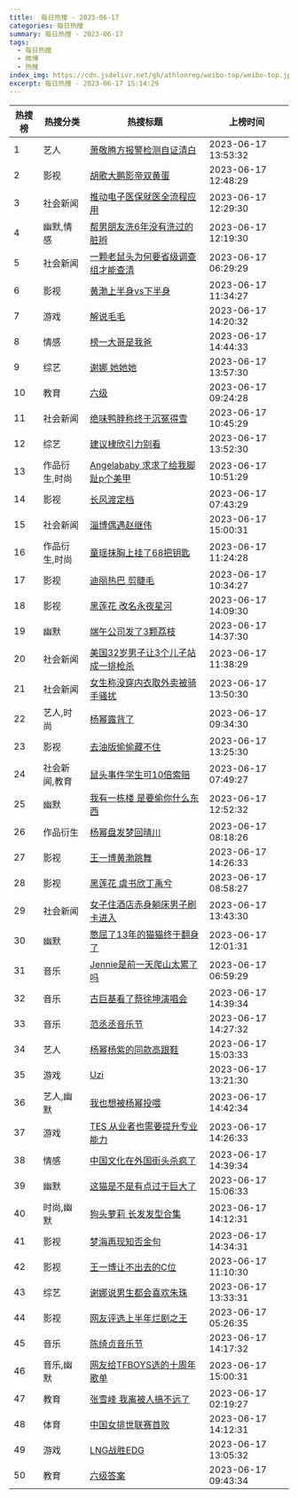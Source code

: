 ```yaml
---
title:  每日热搜 - 2023-06-17
categories: 每日热搜
summary: 每日热搜 - 2023-06-17
tags:
  - 每日热搜
  - 微博
  - 热搜
index_img: https://cdn.jsdelivr.net/gh/athlonreg/weibo-top/weibo-top.jpeg
excerpt: 每日热搜 - 2023-06-17 15:14:29
---
```


| 热搜榜 | 热搜分类 | 热搜标题 | 上榜时间 |
| --- | --- | --- | --- |
| 1 | 艺人 | [萧敬腾方报警检测自证清白](https://s.weibo.com/weibo%3Fq%3D%2523%E8%90%A7%E6%95%AC%E8%85%BE%E6%96%B9%E6%8A%A5%E8%AD%A6%E6%A3%80%E6%B5%8B%E8%87%AA%E8%AF%81%E6%B8%85%E7%99%BD%2523) | 2023-06-17 13:53:32 | 
| 2 | 影视 | [胡歌大鹏影帝双黄蛋](https://s.weibo.com/weibo%3Fq%3D%2523%E8%83%A1%E6%AD%8C%E5%A4%A7%E9%B9%8F%E5%BD%B1%E5%B8%9D%E5%8F%8C%E9%BB%84%E8%9B%8B%2523) | 2023-06-17 12:48:29 | 
| 3 | 社会新闻 | [推动电子医保就医全流程应用](https://s.weibo.com/weibo%3Fq%3D%2523%E6%8E%A8%E5%8A%A8%E7%94%B5%E5%AD%90%E5%8C%BB%E4%BF%9D%E5%B0%B1%E5%8C%BB%E5%85%A8%E6%B5%81%E7%A8%8B%E5%BA%94%E7%94%A8%2523) | 2023-06-17 12:29:30 | 
| 4 | 幽默,情感 | [帮男朋友洗6年没有洗过的脏辫](https://s.weibo.com/weibo%3Fq%3D%2523%E5%B8%AE%E7%94%B7%E6%9C%8B%E5%8F%8B%E6%B4%976%E5%B9%B4%E6%B2%A1%E6%9C%89%E6%B4%97%E8%BF%87%E7%9A%84%E8%84%8F%E8%BE%AB%2523) | 2023-06-17 12:19:30 | 
| 5 | 社会新闻 | [一颗老鼠头为何要省级调查组才能查清](https://s.weibo.com/weibo%3Fq%3D%2523%E4%B8%80%E9%A2%97%E8%80%81%E9%BC%A0%E5%A4%B4%E4%B8%BA%E4%BD%95%E8%A6%81%E7%9C%81%E7%BA%A7%E8%B0%83%E6%9F%A5%E7%BB%84%E6%89%8D%E8%83%BD%E6%9F%A5%E6%B8%85%2523) | 2023-06-17 06:29:29 | 
| 6 | 影视 | [黄渤上半身vs下半身](https://s.weibo.com/weibo%3Fq%3D%2523%E9%BB%84%E6%B8%A4%E4%B8%8A%E5%8D%8A%E8%BA%ABvs%E4%B8%8B%E5%8D%8A%E8%BA%AB%2523) | 2023-06-17 11:34:27 | 
| 7 | 游戏 | [解说毛毛](https://s.weibo.com/weibo%3Fq%3D%2523%E8%A7%A3%E8%AF%B4%E6%AF%9B%E6%AF%9B%2523) | 2023-06-17 14:20:32 | 
| 8 | 情感 | [榜一大哥是我爸](https://s.weibo.com/weibo%3Fq%3D%2523%E6%A6%9C%E4%B8%80%E5%A4%A7%E5%93%A5%E6%98%AF%E6%88%91%E7%88%B8%2523) | 2023-06-17 14:44:33 | 
| 9 | 综艺 | [谢娜 她她她](https://s.weibo.com/weibo%3Fq%3D%2523%E8%B0%A2%E5%A8%9C%20%E5%A5%B9%E5%A5%B9%E5%A5%B9%2523) | 2023-06-17 13:57:30 | 
| 10 | 教育 | [六级](https://s.weibo.com/weibo%3Fq%3D%2523%E5%85%AD%E7%BA%A7%2523) | 2023-06-17 09:24:28 | 
| 11 | 社会新闻 | [绝味鸭脖称终于沉冤得雪](https://s.weibo.com/weibo%3Fq%3D%2523%E7%BB%9D%E5%91%B3%E9%B8%AD%E8%84%96%E7%A7%B0%E7%BB%88%E4%BA%8E%E6%B2%89%E5%86%A4%E5%BE%97%E9%9B%AA%2523) | 2023-06-17 10:45:29 | 
| 12 | 综艺 | [建议棣欣引力别看](https://s.weibo.com/weibo%3Fq%3D%2523%E5%BB%BA%E8%AE%AE%E6%A3%A3%E6%AC%A3%E5%BC%95%E5%8A%9B%E5%88%AB%E7%9C%8B%2523) | 2023-06-17 13:52:30 | 
| 13 | 作品衍生,时尚 | [Angelababy 求求了给我脚趾p个美甲](https://s.weibo.com/weibo%3Fq%3D%2523Angelababy%20%E6%B1%82%E6%B1%82%E4%BA%86%E7%BB%99%E6%88%91%E8%84%9A%E8%B6%BEp%E4%B8%AA%E7%BE%8E%E7%94%B2%2523) | 2023-06-17 10:51:29 | 
| 14 | 影视 | [长风渡定档](https://s.weibo.com/weibo%3Fq%3D%2523%E9%95%BF%E9%A3%8E%E6%B8%A1%E5%AE%9A%E6%A1%A3%2523) | 2023-06-17 07:43:29 | 
| 15 | 社会新闻 | [淄博偶遇赵继伟](https://s.weibo.com/weibo%3Fq%3D%2523%E6%B7%84%E5%8D%9A%E5%81%B6%E9%81%87%E8%B5%B5%E7%BB%A7%E4%BC%9F%2523) | 2023-06-17 15:00:31 | 
| 16 | 作品衍生,时尚 | [童瑶抹胸上挂了68把钥匙](https://s.weibo.com/weibo%3Fq%3D%2523%E7%AB%A5%E7%91%B6%E6%8A%B9%E8%83%B8%E4%B8%8A%E6%8C%82%E4%BA%8668%E6%8A%8A%E9%92%A5%E5%8C%99%2523) | 2023-06-17 11:24:28 | 
| 17 | 影视 | [迪丽热巴 剪睫毛](https://s.weibo.com/weibo%3Fq%3D%2523%E8%BF%AA%E4%B8%BD%E7%83%AD%E5%B7%B4%20%E5%89%AA%E7%9D%AB%E6%AF%9B%2523) | 2023-06-17 10:34:27 | 
| 18 | 影视 | [黑莲花 改名永夜星河](https://s.weibo.com/weibo%3Fq%3D%2523%E9%BB%91%E8%8E%B2%E8%8A%B1%20%E6%94%B9%E5%90%8D%E6%B0%B8%E5%A4%9C%E6%98%9F%E6%B2%B3%2523) | 2023-06-17 14:09:30 | 
| 19 | 幽默 | [端午公司发了3颗荔枝](https://s.weibo.com/weibo%3Fq%3D%2523%E7%AB%AF%E5%8D%88%E5%85%AC%E5%8F%B8%E5%8F%91%E4%BA%863%E9%A2%97%E8%8D%94%E6%9E%9D%2523) | 2023-06-17 14:37:30 | 
| 20 | 社会新闻 | [美国32岁男子让3个儿子站成一排枪杀](https://s.weibo.com/weibo%3Fq%3D%2523%E7%BE%8E%E5%9B%BD32%E5%B2%81%E7%94%B7%E5%AD%90%E8%AE%A93%E4%B8%AA%E5%84%BF%E5%AD%90%E7%AB%99%E6%88%90%E4%B8%80%E6%8E%92%E6%9E%AA%E6%9D%80%2523) | 2023-06-17 11:38:29 | 
| 21 | 社会新闻 | [女生称没穿内衣取外卖被骑手骚扰](https://s.weibo.com/weibo%3Fq%3D%2523%E5%A5%B3%E7%94%9F%E7%A7%B0%E6%B2%A1%E7%A9%BF%E5%86%85%E8%A1%A3%E5%8F%96%E5%A4%96%E5%8D%96%E8%A2%AB%E9%AA%91%E6%89%8B%E9%AA%9A%E6%89%B0%2523) | 2023-06-17 13:50:30 | 
| 22 | 艺人,时尚 | [杨幂露背了](https://s.weibo.com/weibo%3Fq%3D%2523%E6%9D%A8%E5%B9%82%E9%9C%B2%E8%83%8C%E4%BA%86%2523) | 2023-06-17 09:34:30 | 
| 23 | 影视 | [去油版偷偷藏不住](https://s.weibo.com/weibo%3Fq%3D%2523%E5%8E%BB%E6%B2%B9%E7%89%88%E5%81%B7%E5%81%B7%E8%97%8F%E4%B8%8D%E4%BD%8F%2523) | 2023-06-17 13:25:30 | 
| 24 | 社会新闻,教育 | [鼠头事件学生可10倍索赔](https://s.weibo.com/weibo%3Fq%3D%2523%E9%BC%A0%E5%A4%B4%E4%BA%8B%E4%BB%B6%E5%AD%A6%E7%94%9F%E5%8F%AF10%E5%80%8D%E7%B4%A2%E8%B5%94%2523) | 2023-06-17 07:49:27 | 
| 25 | 幽默 | [我有一栋楼 是要偷你什么东西](https://s.weibo.com/weibo%3Fq%3D%2523%E6%88%91%E6%9C%89%E4%B8%80%E6%A0%8B%E6%A5%BC%20%E6%98%AF%E8%A6%81%E5%81%B7%E4%BD%A0%E4%BB%80%E4%B9%88%E4%B8%9C%E8%A5%BF%2523) | 2023-06-17 12:52:32 | 
| 26 | 作品衍生 | [杨幂盘发梦回晴川](https://s.weibo.com/weibo%3Fq%3D%2523%E6%9D%A8%E5%B9%82%E7%9B%98%E5%8F%91%E6%A2%A6%E5%9B%9E%E6%99%B4%E5%B7%9D%2523) | 2023-06-17 08:18:26 | 
| 27 | 影视 | [王一博黄渤跳舞](https://s.weibo.com/weibo%3Fq%3D%2523%E7%8E%8B%E4%B8%80%E5%8D%9A%E9%BB%84%E6%B8%A4%E8%B7%B3%E8%88%9E%2523) | 2023-06-17 14:26:33 | 
| 28 | 影视 | [黑莲花 虞书欣丁禹兮](https://s.weibo.com/weibo%3Fq%3D%2523%E9%BB%91%E8%8E%B2%E8%8A%B1%20%E8%99%9E%E4%B9%A6%E6%AC%A3%E4%B8%81%E7%A6%B9%E5%85%AE%2523) | 2023-06-17 08:58:27 | 
| 29 | 社会新闻 | [女子住酒店赤身躺床男子刷卡进入](https://s.weibo.com/weibo%3Fq%3D%2523%E5%A5%B3%E5%AD%90%E4%BD%8F%E9%85%92%E5%BA%97%E8%B5%A4%E8%BA%AB%E8%BA%BA%E5%BA%8A%E7%94%B7%E5%AD%90%E5%88%B7%E5%8D%A1%E8%BF%9B%E5%85%A5%2523) | 2023-06-17 13:43:30 | 
| 30 | 幽默 | [憋屈了13年的猫猫终于翻身了](https://s.weibo.com/weibo%3Fq%3D%2523%E6%86%8B%E5%B1%88%E4%BA%8613%E5%B9%B4%E7%9A%84%E7%8C%AB%E7%8C%AB%E7%BB%88%E4%BA%8E%E7%BF%BB%E8%BA%AB%E4%BA%86%2523) | 2023-06-17 12:01:31 | 
| 31 | 音乐 | [Jennie是前一天爬山太累了吗](https://s.weibo.com/weibo%3Fq%3D%2523Jennie%E6%98%AF%E5%89%8D%E4%B8%80%E5%A4%A9%E7%88%AC%E5%B1%B1%E5%A4%AA%E7%B4%AF%E4%BA%86%E5%90%97%2523) | 2023-06-17 06:59:29 | 
| 32 | 音乐 | [古巨基看了蔡徐坤演唱会](https://s.weibo.com/weibo%3Fq%3D%2523%E5%8F%A4%E5%B7%A8%E5%9F%BA%E7%9C%8B%E4%BA%86%E8%94%A1%E5%BE%90%E5%9D%A4%E6%BC%94%E5%94%B1%E4%BC%9A%2523) | 2023-06-17 14:39:34 | 
| 33 | 音乐 | [范丞丞音乐节](https://s.weibo.com/weibo%3Fq%3D%2523%E8%8C%83%E4%B8%9E%E4%B8%9E%E9%9F%B3%E4%B9%90%E8%8A%82%2523) | 2023-06-17 14:27:32 | 
| 34 | 艺人 | [杨幂杨紫的同款高跟鞋](https://s.weibo.com/weibo%3Fq%3D%2523%E6%9D%A8%E5%B9%82%E6%9D%A8%E7%B4%AB%E7%9A%84%E5%90%8C%E6%AC%BE%E9%AB%98%E8%B7%9F%E9%9E%8B%2523) | 2023-06-17 15:03:33 | 
| 35 | 游戏 | [Uzi](https://s.weibo.com/weibo%3Fq%3D%2523Uzi%2523) | 2023-06-17 13:21:30 | 
| 36 | 艺人,幽默 | [我也想被杨幂投喂](https://s.weibo.com/weibo%3Fq%3D%2523%E6%88%91%E4%B9%9F%E6%83%B3%E8%A2%AB%E6%9D%A8%E5%B9%82%E6%8A%95%E5%96%82%2523) | 2023-06-17 14:42:34 | 
| 37 | 游戏 | [TES 从业者也需要提升专业能力](https://s.weibo.com/weibo%3Fq%3D%2523TES%20%E4%BB%8E%E4%B8%9A%E8%80%85%E4%B9%9F%E9%9C%80%E8%A6%81%E6%8F%90%E5%8D%87%E4%B8%93%E4%B8%9A%E8%83%BD%E5%8A%9B%2523) | 2023-06-17 14:26:33 | 
| 38 | 情感 | [中国文化在外国街头杀疯了](https://s.weibo.com/weibo%3Fq%3D%2523%E4%B8%AD%E5%9B%BD%E6%96%87%E5%8C%96%E5%9C%A8%E5%A4%96%E5%9B%BD%E8%A1%97%E5%A4%B4%E6%9D%80%E7%96%AF%E4%BA%86%2523) | 2023-06-17 14:39:34 | 
| 39 | 幽默 | [这猫是不是有点过于巨大了](https://s.weibo.com/weibo%3Fq%3D%2523%E8%BF%99%E7%8C%AB%E6%98%AF%E4%B8%8D%E6%98%AF%E6%9C%89%E7%82%B9%E8%BF%87%E4%BA%8E%E5%B7%A8%E5%A4%A7%E4%BA%86%2523) | 2023-06-17 15:06:33 | 
| 40 | 时尚,幽默 | [狗头萝莉 长发发型合集](https://s.weibo.com/weibo%3Fq%3D%2523%E7%8B%97%E5%A4%B4%E8%90%9D%E8%8E%89%20%E9%95%BF%E5%8F%91%E5%8F%91%E5%9E%8B%E5%90%88%E9%9B%86%2523) | 2023-06-17 14:12:31 | 
| 41 | 影视 | [梦海再现知否金句](https://s.weibo.com/weibo%3Fq%3D%2523%E6%A2%A6%E6%B5%B7%E5%86%8D%E7%8E%B0%E7%9F%A5%E5%90%A6%E9%87%91%E5%8F%A5%2523) | 2023-06-17 14:34:31 | 
| 42 | 影视 | [王一博让不出去的C位](https://s.weibo.com/weibo%3Fq%3D%2523%E7%8E%8B%E4%B8%80%E5%8D%9A%E8%AE%A9%E4%B8%8D%E5%87%BA%E5%8E%BB%E7%9A%84C%E4%BD%8D%2523) | 2023-06-17 11:10:30 | 
| 43 | 综艺 | [谢娜说男生都会喜欢朱珠](https://s.weibo.com/weibo%3Fq%3D%2523%E8%B0%A2%E5%A8%9C%E8%AF%B4%E7%94%B7%E7%94%9F%E9%83%BD%E4%BC%9A%E5%96%9C%E6%AC%A2%E6%9C%B1%E7%8F%A0%2523) | 2023-06-17 13:33:31 | 
| 44 | 影视 | [网友评选上半年烂剧之王](https://s.weibo.com/weibo%3Fq%3D%2523%E7%BD%91%E5%8F%8B%E8%AF%84%E9%80%89%E4%B8%8A%E5%8D%8A%E5%B9%B4%E7%83%82%E5%89%A7%E4%B9%8B%E7%8E%8B%2523) | 2023-06-17 05:26:35 | 
| 45 | 音乐 | [陈绮贞音乐节](https://s.weibo.com/weibo%3Fq%3D%2523%E9%99%88%E7%BB%AE%E8%B4%9E%E9%9F%B3%E4%B9%90%E8%8A%82%2523) | 2023-06-17 14:17:32 | 
| 46 | 音乐,幽默 | [网友给TFBOYS选的十周年歌单](https://s.weibo.com/weibo%3Fq%3D%2523%E7%BD%91%E5%8F%8B%E7%BB%99TFBOYS%E9%80%89%E7%9A%84%E5%8D%81%E5%91%A8%E5%B9%B4%E6%AD%8C%E5%8D%95%2523) | 2023-06-17 15:00:31 | 
| 47 | 教育 | [张雪峰 我离被人搞不远了](https://s.weibo.com/weibo%3Fq%3D%2523%E5%BC%A0%E9%9B%AA%E5%B3%B0%20%E6%88%91%E7%A6%BB%E8%A2%AB%E4%BA%BA%E6%90%9E%E4%B8%8D%E8%BF%9C%E4%BA%86%2523) | 2023-06-17 02:19:27 | 
| 48 | 体育 | [中国女排世联赛首败](https://s.weibo.com/weibo%3Fq%3D%2523%E4%B8%AD%E5%9B%BD%E5%A5%B3%E6%8E%92%E4%B8%96%E8%81%94%E8%B5%9B%E9%A6%96%E8%B4%A5%2523) | 2023-06-17 14:12:31 | 
| 49 | 游戏 | [LNG战胜EDG](https://s.weibo.com/weibo%3Fq%3D%2523LNG%E6%88%98%E8%83%9CEDG%2523) | 2023-06-17 13:05:32 | 
| 50 | 教育 | [六级答案](https://s.weibo.com/weibo%3Fq%3D%2523%E5%85%AD%E7%BA%A7%E7%AD%94%E6%A1%88%2523) | 2023-06-17 09:43:34 | 
